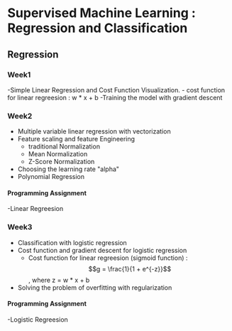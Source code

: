 # Supervised Machine Learning : Regression and Classification

## Regression

### Week1
  
  -Simple Linear Regression and Cost Function Visualization.
      - cost function for linear regreesion : w * x + b
  -Training the model with gradient descent
  

### Week2

  - Multiple variable linear regression with vectorization
  - Feature scaling and feature Engineering
      - traditional Normalization
      - Mean Normalization
      - Z-Score Normalization
  - Choosing the learning rate "alpha"
  - Polynomial Regression
    
#### Programming Assignment
  -Linear Regreesion


### Week3

  - Classification with logistic regression
  - Cost function and gradient descent for logistic regression
    - Cost function for linear regreesion (sigmoid function) : $$g = \frac{1}{1 + e^{-z}}$$ , where z = w * x + b
  - Solving the problem of overfitting with regularization
    
#### Programming Assignment
  -Logistic Regreesion


